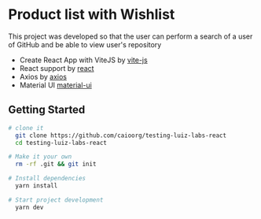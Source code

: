 # Product list with Wishlist

This project was developed so that the user can perform a search of a user of GitHub and be able to view user's repository

- Create React App with ViteJS by [vite-js](https://vitejs.dev/)
- React support by [react](https://pt-br.reactjs.org/)
- Axios by [axios](https://github.com/axios/axios)
- Material UI [material-ui](https://mui.com/pt/)

## Getting Started

```sh
# clone it
  git clone https://github.com/caioorg/testing-luiz-labs-react
  cd testing-luiz-labs-react

# Make it your own
  rm -rf .git && git init

# Install dependencies
  yarn install

# Start project development
  yarn dev
```
